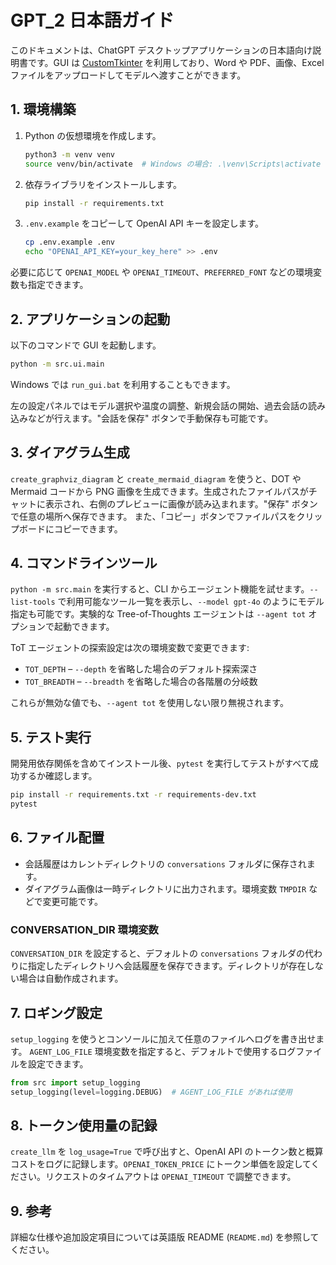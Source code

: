 # GPT_2 日本語ガイド

このドキュメントは、ChatGPT デスクトップアプリケーションの日本語向け説明書です。GUI は [CustomTkinter](https://github.com/TomSchimansky/CustomTkinter) を利用しており、Word や PDF、画像、Excel ファイルをアップロードしてモデルへ渡すことができます。

## 1. 環境構築

1. Python の仮想環境を作成します。
   ```bash
   python3 -m venv venv
   source venv/bin/activate  # Windows の場合: .\venv\Scripts\activate
   ```
2. 依存ライブラリをインストールします。
   ```bash
   pip install -r requirements.txt
   ```
3. `.env.example` をコピーして OpenAI API キーを設定します。
   ```bash
   cp .env.example .env
   echo "OPENAI_API_KEY=your_key_here" >> .env
   ```
  必要に応じて `OPENAI_MODEL` や `OPENAI_TIMEOUT`、`PREFERRED_FONT` などの環境変数も指定できます。

## 2. アプリケーションの起動

以下のコマンドで GUI を起動します。
```bash
python -m src.ui.main
```
Windows では `run_gui.bat` を利用することもできます。

左の設定パネルではモデル選択や温度の調整、新規会話の開始、過去会話の読み込みなどが行えます。"会話を保存" ボタンで手動保存も可能です。

## 3. ダイアグラム生成

`create_graphviz_diagram` と `create_mermaid_diagram` を使うと、DOT や Mermaid コードから PNG 画像を生成できます。生成されたファイルパスがチャットに表示され、右側のプレビューに画像が読み込まれます。"保存" ボタンで任意の場所へ保存できます。 また、「コピー」ボタンでファイルパスをクリップボードにコピーできます。

## 4. コマンドラインツール

`python -m src.main` を実行すると、CLI からエージェント機能を試せます。`--list-tools` で利用可能なツール一覧を表示し、`--model gpt-4o` のようにモデル指定も可能です。実験的な Tree-of-Thoughts エージェントは `--agent tot` オプションで起動できます。

ToT エージェントの探索設定は次の環境変数で変更できます:

- `TOT_DEPTH` – `--depth` を省略した場合のデフォルト探索深さ
- `TOT_BREADTH` – `--breadth` を省略した場合の各階層の分岐数

これらが無効な値でも、`--agent tot` を使用しない限り無視されます。

## 5. テスト実行

開発用依存関係を含めてインストール後、`pytest` を実行してテストがすべて成功するか確認します。
```bash
pip install -r requirements.txt -r requirements-dev.txt
pytest
```

## 6. ファイル配置

- 会話履歴はカレントディレクトリの `conversations` フォルダに保存されます。
- ダイアグラム画像は一時ディレクトリに出力されます。環境変数 `TMPDIR` などで変更可能です。

### CONVERSATION_DIR 環境変数

`CONVERSATION_DIR` を設定すると、デフォルトの `conversations` フォルダの代わりに指定したディレクトリへ会話履歴を保存できます。ディレクトリが存在しない場合は自動作成されます。

## 7. ロギング設定

`setup_logging` を使うとコンソールに加えて任意のファイルへログを書き出せます。
`AGENT_LOG_FILE` 環境変数を指定すると、デフォルトで使用するログファイルを設定できます。

```python
from src import setup_logging
setup_logging(level=logging.DEBUG)  # AGENT_LOG_FILE があれば使用
```

## 8. トークン使用量の記録

`create_llm` を `log_usage=True` で呼び出すと、OpenAI API のトークン数と概算コストをログに記録します。`OPENAI_TOKEN_PRICE` にトークン単価を設定してください。リクエストのタイムアウトは `OPENAI_TIMEOUT` で調整できます。

## 9. 参考

詳細な仕様や追加設定項目については英語版 README (`README.md`) を参照してください。
